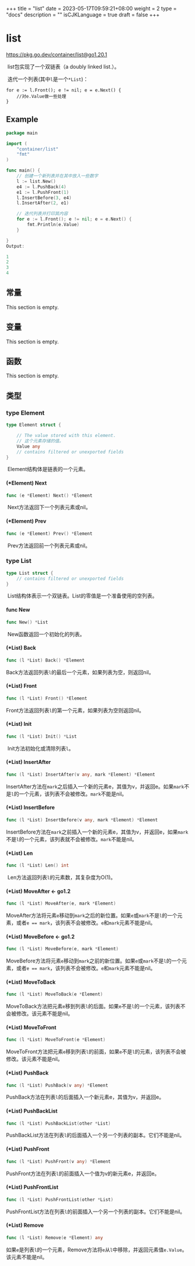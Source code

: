 +++
title = "list"
date = 2023-05-17T09:59:21+08:00
weight = 2
type = "docs"
description = ""
isCJKLanguage = true
draft = false
+++
# list

https://pkg.go.dev/container/list@go1.20.1

​	list包实现了一个双链表（a doubly linked list.）。

​	迭代一个列表(其中`l`是一个`*List`)：

```
for e := l.Front(); e != nil; e = e.Next() {
	//对e.Value做一些处理
}
```

## Example
``` go 
package main

import (
	"container/list"
	"fmt"
)

func main() {
    // 创建一个新列表并在其中放入一些数字
	l := list.New()
	e4 := l.PushBack(4)
	e1 := l.PushFront(1)
	l.InsertBefore(3, e4)
	l.InsertAfter(2, e1)

    // 迭代列表并打印其内容
	for e := l.Front(); e != nil; e = e.Next() {
		fmt.Println(e.Value)
	}

}
Output:

1
2
3
4
```

## 常量 

This section is empty.

## 变量

This section is empty.

## 函数

This section is empty.

## 类型

### type Element 

``` go 
type Element struct {

	// The value stored with this element.
    // 这个元素存储的值。
	Value any
	// contains filtered or unexported fields
}
```

​	Element结构体是链表的一个元素。

#### (*Element) Next 

``` go 
func (e *Element) Next() *Element
```

​	Next方法返回下一个列表元素或nil。

#### (*Element) Prev 

``` go 
func (e *Element) Prev() *Element
```

​	Prev方法返回前一个列表元素或nil。

### type List 

``` go 
type List struct {
	// contains filtered or unexported fields
}
```

​	List结构体表示一个双链表。List的零值是一个准备使用的空列表。

#### func New 

``` go 
func New() *List
```

​	New函数返回一个初始化的列表。

#### (*List) Back 

``` go 
func (l *List) Back() *Element
```

​	Back方法返回列表`l`的最后一个元素，如果列表为空，则返回nil。

#### (*List) Front 

``` go 
func (l *List) Front() *Element
```

​	Front方法返回列表`l`的第一个元素，如果列表为空则返回nil。

#### (*List) Init 

``` go 
func (l *List) Init() *List
```

​	Init方法初始化或清除列表`l`。

#### (*List) InsertAfter 

``` go 
func (l *List) InsertAfter(v any, mark *Element) *Element
```

​	InsertAfter方法在`mark`之后插入一个新的元素e，其值为v，并返回e。如果`mark`不是`l`的一个元素，该列表不会被修改。`mark`不能是nil。

#### (*List) InsertBefore 

``` go 
func (l *List) InsertBefore(v any, mark *Element) *Element
```

​	InsertBefore方法在`mark`之前插入一个新的元素e，其值为v，并返回e，如果`mark`不是`l`的一个元素，该列表就不会被修改。`mark`不能是nil。

#### (*List) Len 

``` go 
func (l *List) Len() int
```

​	Len方法返回列表`l`的元素数，其复杂度为O(1)。

#### (*List) MoveAfter  <- go1.2

``` go 
func (l *List) MoveAfter(e, mark *Element)
```

​	MoveAfter方法将元素`e`移动到`mark`之后的新位置。如果`e`或`mark`不是`l`的一个元素，或者`e == mark`，该列表不会被修改。`e`和`mark`元素不能是nil。

#### (*List) MoveBefore  <- go1.2

``` go 
func (l *List) MoveBefore(e, mark *Element)
```

​	MoveBefore方法将元素`e`移动到`mark`之前的新位置。如果`e`或`mark`不是`l`的一个元素，或者`e == mark`，该列表不会被修改。`e`和`mark`元素不能是nil。

#### (*List) MoveToBack 

``` go 
func (l *List) MoveToBack(e *Element)
```

​	MoveToBack方法把元素`e`移到列表`l`的后面。如果`e`不是`l`的一个元素，该列表不会被修改。该元素不能是nil。

#### (*List) MoveToFront 

``` go 
func (l *List) MoveToFront(e *Element)
```

​	MoveToFront方法把元素`e`移到列表`l`的前面，如果`e`不是`l`的元素，该列表不会被修改。该元素不能是nil。

#### (*List) PushBack 

``` go 
func (l *List) PushBack(v any) *Element
```

​	PushBack方法在列表`l`的后面插入一个新元素e，其值为v，并返回e。

#### (*List) PushBackList 

``` go 
func (l *List) PushBackList(other *List)
```

​	PushBackList方法在列表`l`的后面插入一个另一个列表的副本。它们不能是nil。

#### (*List) PushFront 

``` go 
func (l *List) PushFront(v any) *Element
```

​	PushFront方法在列表`l`的前面插入一个值为v的新元素e，并返回e。

#### (*List) PushFrontList 

``` go 
func (l *List) PushFrontList(other *List)
```

​	PushFrontList方法在列表`l`的前面插入一个另一个列表的副本。它们不能是nil。

#### (*List) Remove 

``` go 
func (l *List) Remove(e *Element) any
```

​	如果`e`是列表`l`的一个元素，Remove方法将`e`从`l`中移除，并返回元素值`e.Value`。该元素不能是nil。